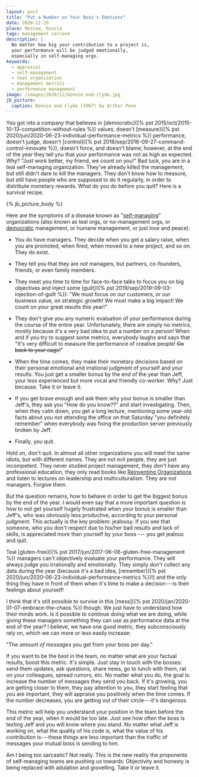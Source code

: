 ```yaml
---
layout: post
title: "Put a Number on Your Boss's Emotions"
date: 2020-12-29
place: Moscow, Russia
tags: management sarcasm
description: |
  No matter how big your contribution to a project is,
  your performance will be judged emotionally,
  especially in self-managing orgs.
keywords:
  - appraisal
  - self-management
  - teal organization
  - management metrics
  - performance management
image: /images/2020/12/bonnie-and-clyde.jpg
jb_picture:
  caption: Bonnie and Clyde (1967) by Arthur Penn
---
```


You got into a company that believes in
[democratic]({% pst 2015/oct/2015-10-13-competition-without-rules %})
values, doesn't [measure]({% pst 2020/jun/2020-06-23-individual-performance-metrics %})
performance, doesn't judge, doesn't
[control]({% pst 2016/sep/2016-09-27-command-control-innovate %}), doesn't force, and
doesn't blame; however, at the end of the year they tell you that
your performance was not as high as expected. Why?
"Just work better, my friend, we count on you!"
Bad luck, you are in a teal self-managing organization. They've already
killed the management, but still didn't dare to kill the managers.
They don't know how to measure, but still have people who are
supposed to do it regularly, in order to distribute monetary rewards.
What do you do before you quit? Here is a survival recipe.

<!--more-->

{% jb_picture_body %}

Here are the symptoms of a disease known as
"[self-managing](https://en.wikipedia.org/wiki/Workers'_self-management)"
organizations (also known as teal orgs, or no-management orgs, or
[democratic](https://en.wikipedia.org/wiki/Management_style#Democratic)
management, or humane management, or just love and peace):

  * You do have managers. They decide when you get a salary raise,
    when you are promoted, when fired, when moved to a new project,
    and so on. They do exist.

  * They tell you that they are _not_ managers, but partners,
    co-founders, friends, or even family members.

  * They meet you time to time for face-to-face talks
    to focus you on big objectives and inject some
    [guilt]({% pst 2019/sep/2019-09-03-injection-of-guilt %}):
    "We must focus on our customers, or our business value, on strategic
    growth! We must make a big impact! We count on your great results
    this year!"

  * They don't give you any numeric evaluation of your performance
    during the course of the entire year.
    Unfortunately, there are simply no metrics, mostly because it's a very bad idea
    to put a number on a person! When and if you try to suggest some metrics,
    everybody laughs and says that "It's very difficult to measure
    the performance of creative people! <del>Go back to your cage!</del>"

  * When the time comes, they make their monetary decisions based on their personal
    emotional and irrational judgment of yourself and your results.
    You just get a smaller bonus by the end of the year than Jeff, your
    less experienced but more vocal and friendly co-worker.
    Why? Just because. Take it or leave it.

  * If you get brave enough and ask them why your bonus is smaller
    than Jeff's, they ask you "How do you know??"
    and start investigating. Then, when they
    calm down, you get a long lecture, mentioning some year-old
    facts about you not attending the office on that Saturday
    "you definitely remember" when everybody was fixing the production
    server previously broken by Jeff.

  * Finally, you quit.

Hold on, don't quit. In almost all other organizations you will
meet the same idiots, but with different names. They are not evil people,
they are just incompetent. They never studied project management, they
don't have any professional education, they only read books like
[Reinventing Organizations](https://amzn.to/3mgxt7k) and listen
to lectures on leadership and multiculturalism. They are not managers.
Forgive them.

But the question remains, how to behave in order to get the biggest
bonus by the end of the year. I would even say that a more important question
is how to not get yourself hugely frustrated when your bonus is smaller
than Jeff's, who was obviously less productive, according to your personal
judgment. This actually is the key problem: jealousy. If you see
that someone, who you don't respect due to his/her bad results and lack
of skills, is appreciated more than yourself by your boss ---
you get jealous and quit.

Teal [gluten-free]({% pst 2017/jun/2017-06-06-gluten-free-management %})
managers can't objectively evaluate your performance.
They will always judge you irrationally and emotionally. They simply
don't collect any data during the year (because it's a bad idea,
[remember]({% pst 2020/jun/2020-06-23-individual-performance-metrics %})!)
and the only thing they have in front of them when it's time to make
a decision---is their feelings about yourself!

I think that it's still possible to survive in this
[mess]({% pst 2020/jan/2020-01-07-embrace-the-chaos %}) though. We just
have to understand how their minds work.
Is it possible to continue doing what we are doing, while
giving these managers something they can use as performance data at the
end of the year? I believe, we have one good metric, they subconsciously
rely on, which we can more or less easily increase:

"The _amount of messages_ you get from your boss per day."

If you want to be the best in the team, no matter what are your
factual results, boost this metric. It's simple. Just stay in touch
with the bosses: send them updates, ask questions, share news, go
to lunch with them, rat on your colleagues, spread rumors, etc.
No matter what you do, the goal is: increase the number of messages
they send you back. If it's growing, you are getting closer to them,
they pay attention to you, they start feeling that you are important,
they will appraise you positively when the time comes. If the number
decreases, you are getting out of their circle---it's dangerous.

This metric will help you understand your position in the team before
the end of the year, when it would be too late. Just see how often the boss
is texting Jeff and you will know where you stand. No matter
what Jeff is working on, what the quality of his code is, what the
value of his contribution is---these things are less important than the
traffic of messages your mutual boss is sending to him.

Am I being too sarcastic? Not really. This is the new reality
the proponents of self-managing teams are pushing us towards:
Objectivity and honesty is being replaced with adulation and grovelling.
Take it or leave it.



